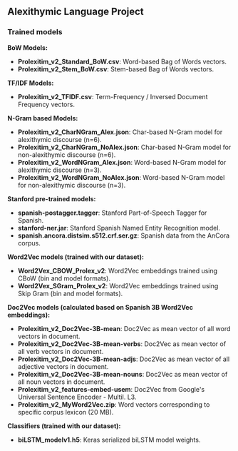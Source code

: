 ## Alexithymic Language Project 
### Trained models

**BoW Models:**
- **Prolexitim_v2_Standard_BoW.csv**: Word-based Bag of Words vectors. 
- **Prolexitim_v2_Stem_BoW.csv**: Stem-based Bag of Words vectors. 

**TF/IDF Models:**
- **Prolexitim_v2_TFIDF.csv**: Term-Frequency / Inversed Document Frequency vectors. 

**N-Gram based Models:**
- **Prolexitim_v2_CharNGram_Alex.json**: Char-based N-Gram model for alexithymic discourse (n=6). 
- **Prolexitim_v2_CharNGram_NoAlex.json**: Char-based N-Gram model for non-alexithymic discourse (n=6). 
- **Prolexitim_v2_WordNGram_Alex.json**: Word-based N-Gram model for alexithymic discourse (n=3). 
- **Prolexitim_v2_WordNGram_NoAlex.json**: Word-based N-Gram model for non-alexithymic discourse (n=3).

**Stanford pre-trained models:**
- **spanish-postagger.tagger**: Stanford Part-of-Speech Tagger for Spanish. 
- **stanford-ner.jar**: Stanford Spanish Named Entity Recognition model. 
- **spanish.ancora.distsim.s512.crf.ser.gz**: Spanish data from the AnCora corpus.

**Word2Vec models (trained with our dataset):**
- **Word2Vex_CBOW_Prolex_v2**: Word2Vec embeddings trained using CBoW (bin and model formats). 
- **Word2Vex_SGram_Prolex_v2**: Word2Vec embeddings trained using Skip Gram (bin and model formats). 

**Doc2Vec models (calculated based on Spanish 3B Word2Vec embeddings):**
- **Prolexitim_v2_Doc2Vec-3B-mean**: Doc2Vec as mean vector of all word vectors in document. 
- **Prolexitim_v2_Doc2Vec-3B-mean-verbs**: Doc2Vec as mean vector of all verb vectors in document. 
- **Prolexitim_v2_Doc2Vec-3B-mean-adjs**: Doc2Vec as mean vector of all adjective vectors in document. 
- **Prolexitim_v2_Doc2Vec-3B-mean-nouns**: Doc2Vec as mean vector of all noun vectors in document. 
- **Prolexitim_v2_features-embed-usem**: Doc2Vec from Google's Universal Sentence Encoder - Multil. L3.
- **Prolexitim_v2_MyWord2Vec.zip**: Word vectors corresponding to specific corpus lexicon (20 MB).

**Classifiers (trained with our dataset):**
- **biLSTM_modelv1.h5**: Keras serialized biLSTM model weights. 

